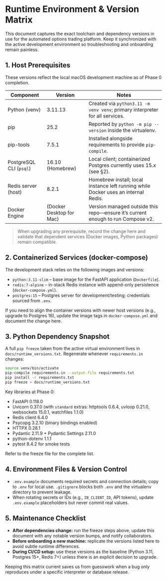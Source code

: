 # Runtime Environment & Version Matrix

This document captures the exact toolchain and dependency versions in use for the automated options trading platform. Keep it synchronized with the active development environment so troubleshooting and onboarding remain painless.

## 1. Host Prerequisites
These versions reflect the local macOS development machine as of Phase 0 completion.

| Component | Version | Notes |
|-----------|---------|-------|
| Python (venv) | 3.11.13 | Created via `python3.11 -m venv venv`; primary interpreter for all services. |
| pip | 25.2 | Reported by `python -m pip --version` inside the virtualenv. |
| pip-tools | 7.5.1 | Installed alongside requirements to provide `pip-compile`. |
| PostgreSQL CLI (`psql`) | 16.10 (Homebrew) | Local client; containerized Postgres currently uses 15.x (see §2). |
| Redis server (host) | 8.2.1 | Homebrew install; local instance left running while Docker uses an internal Redis. |
| Docker Engine | (Docker Desktop for Mac) | Version managed outside this repo—ensure it’s current enough to run Compose v2. |

> When upgrading any prerequisite, record the change here and validate that dependent services (Docker images, Python packages) remain compatible.

## 2. Containerized Services (docker-compose)
The development stack relies on the following images and versions:

- `python:3.11-slim` – base image for the FastAPI application (`Dockerfile`).
- `redis:7-alpine` – in-stack Redis instance with append-only persistence (`docker-compose.yml`).
- `postgres:15` – Postgres server for development/testing; credentials sourced from `.env`.

If you need to align the container versions with newer host versions (e.g., upgrade to Postgres 16), update the image tags in `docker-compose.yml` and document the change here.

## 3. Python Dependency Snapshot
A full `pip freeze` taken from the active virtual environment lives in `docs/runtime_versions.txt`. Regenerate whenever `requirements.in` changes:

```bash
source venv/bin/activate
pip-compile requirements.in --output-file requirements.txt
pip install -r requirements.txt
pip freeze > docs/runtime_versions.txt
```

Key libraries at Phase 0:

- FastAPI 0.118.0
- Uvicorn 0.37.0 (with `standard` extras: httptools 0.6.4, uvloop 0.21.0, websockets 15.0.1, watchfiles 1.1.0)
- Redis client 6.4.0
- Psycopg 3.2.10 (binary bindings enabled)
- HTTPX 0.28.1
- Pydantic 2.11.9 + Pydantic Settings 2.11.0
- python-dotenv 1.1.1
- pytest 8.4.2 for smoke tests

Refer to the freeze file for the complete list.

## 4. Environment Files & Version Control
- `.env.example` documents required secrets and connection details; copy to `.env` for local use. `.gitignore` blocks both `.env` and the virtualenv directory to prevent leakage.
- When rotating secrets or IDs (e.g., `IB_CLIENT_ID`, API tokens), update `.env.example` placeholders but never commit real values.

## 5. Maintenance Checklist
- **After dependencies change:** run the freeze steps above, update this document with any notable version bumps, and notify collaborators.
- **Before onboarding a new machine:** replicate the versions listed here to avoid subtle runtime differences.
- **During CI/CD setup:** use these versions as the baseline (Python 3.11, Postgres 15+, Redis 7+) unless there is an explicit decision to upgrade.

Keeping this matrix current saves us from guesswork when a bug only reproduces under a specific interpreter or database release.
